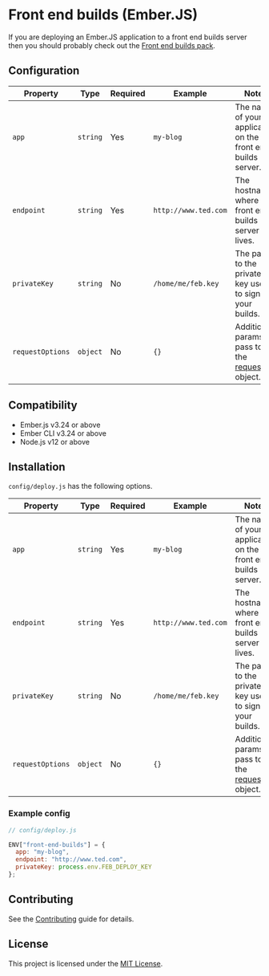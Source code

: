 # Front end builds (Ember.JS)

If you are deploying an Ember.JS application to a front end builds
server then you should probably check out the [Front end builds
pack](https://github.com/tedconf/ember-cli-deploy-front-end-builds-pack).

## Configuration

| Property         | Type     | Required | Example              | Notes                                                                                  |
| ---------------- | -------- | -------- | -------------------- | -------------------------------------------------------------------------------------- |
| `app`            | `string` | Yes      | `my-blog`            | The name of your application on the front end builds server.                           |
| `endpoint`       | `string` | Yes      | `http://www.ted.com` | The hostname where you front end builds server lives.                                  |
| `privateKey`     | `string` | No       | `/home/me/feb.key`   | The path to the private key used to sign your builds.                                  |
| `requestOptions` | `object` | No       | `{}`                 | Additional params to pass to the [request](https://github.com/request/request) object. |

## Compatibility

* Ember.js v3.24 or above
* Ember CLI v3.24 or above
* Node.js v12 or above

## Installation

`config/deploy.js` has the following options.

| Property         | Type     | Required | Example              | Notes                                                                                  |
| ---------------- | -------- | -------- | -------------------- | -------------------------------------------------------------------------------------- |
| `app`            | `string` | Yes      | `my-blog`            | The name of your application on the front end builds server.                           |
| `endpoint`       | `string` | Yes      | `http://www.ted.com` | The hostname where you front end builds server lives.                                  |
| `privateKey`     | `string` | No       | `/home/me/feb.key`   | The path to the private key used to sign your builds.                                  |
| `requestOptions` | `object` | No       | `{}`                 | Additional params to pass to the [request](https://github.com/request/request) object. |

### Example config

```javascript
// config/deploy.js

ENV["front-end-builds"] = {
  app: "my-blog",
  endpoint: "http://www.ted.com",
  privateKey: process.env.FEB_DEPLOY_KEY
};
```

## Contributing

See the [Contributing](CONTRIBUTING.md) guide for details.

## License

This project is licensed under the [MIT License](LICENSE.md).
